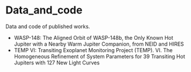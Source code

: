 # Data_and_code
Data and code of published works.

- WASP-148: The Aligned Orbit of WASP-148b, the Only Known Hot Jupiter with a Nearby Warm Jupiter Companion, from NEID and HIRES
- TEMP VI: Transiting Exoplanet Monitoring Project (TEMP). VI. The Homogeneous Refinement of System Parameters for 39 Transiting Hot Jupiters with 127 New Light Curves